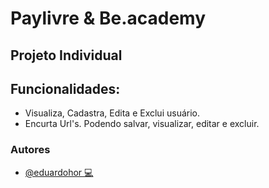 # Paylivre & Be.academy
## Projeto Individual
## Funcionalidades: 
- Visualiza, Cadastra, Edita e Exclui usuário.  
- Encurta Url's. Podendo salvar, visualizar, editar e excluir.
### Autores

- [@eduardohor 💻](https://github.com/eduardohor)
